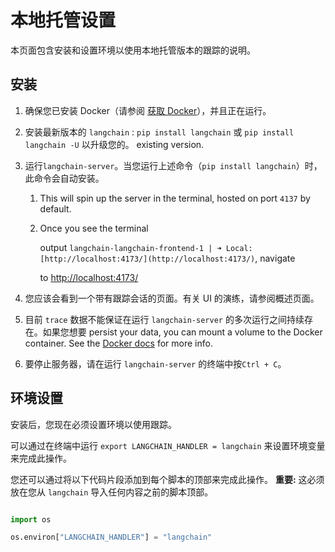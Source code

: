 # 本地托管设置


本页面包含安装和设置环境以使用本地托管版本的跟踪的说明。


## 安装


1. 确保您已安装 Docker（请参阅 [获取 Docker](https://docs.docker.com/get-docker/)），并且正在运行。
2. 安装最新版本的 `langchain` : `pip install langchain` 或 `pip install langchain -U` 以升级您的。
   existing version.

3. 运行`langchain-server`。当您运行上述命令（`pip install langchain`）时，此命令会自动安装。
    1. This will spin up the server in the terminal, hosted on port `4137` by default.

    2. Once you see the terminal

       output `langchain-langchain-frontend-1 | ➜ Local: [http://localhost:4173/](http://localhost:4173/)`, navigate

       to [http://localhost:4173/](http://localhost:4173/)



4. 您应该会看到一个带有跟踪会话的页面。有关 UI 的演练，请参阅概述页面。


5. 目前 `trace` 数据不能保证在运行 `langchain-server` 的多次运行之间持续存在。如果您想要
       persist your data, you can mount a volume to the Docker container. See the [Docker docs](https://docs.docker.com/storage/volumes/) for more info.

6. 要停止服务器，请在运行 `langchain-server` 的终端中按`Ctrl + C`。




## 环境设置


安装后，您现在必须设置环境以使用跟踪。


可以通过在终端中运行 `export LANGCHAIN_HANDLER = langchain` 来设置环境变量来完成此操作。


您还可以通过将以下代码片段添加到每个脚本的顶部来完成此操作。 **重要:** 这必须放在您从 `langchain` 导入任何内容之前的脚本顶部。


```python

import os

os.environ["LANGCHAIN_HANDLER"] = "langchain"

```



